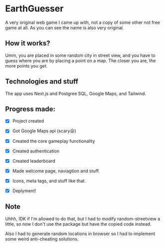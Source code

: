 # EarthGuesser
A very original web game I came up with, not a copy of some other not free game at all. As you can see the name is also very original.

## How it works?
Umm, you are placed in some random city in street view, and you have to guess where you are by placing a point on a map. The closer you are, the more points you get.

## Technologies and stuff
The app uses Next.js and Postgree SQL, Google Maps, and Tailwind.

## Progress made:
- [x] Project created
- [x] Got Google Maps api (scary😦)
- [x] Created the core gameplay functionality
- [x] Created authentication
- [x] Created leaderboard
- [x] Made welcome page, naviagtion and stuff.
- [x] Icons, meta tags, and stuff like that.
- [x] Deplyment!


## Note

Uhhh, IDK if I'm allowed to do that, but I had to modify random-streetview a little, so now I don't use the package but have the copied code instead.

Also I had to generate random locations in browser so I had to implement some
weird anti-cheating solutions.